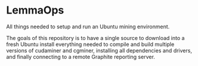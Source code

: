 LemmaOps
========

All things needed to setup and run an Ubuntu mining environment.

The goals of this repository is to have a single source to download into a fresh Ubuntu install everything needed to compile and build multiple versions of cudaminer and cgminer, installing all dependencies and drivers, and finally connecting to a remote Graphite reporting server.
